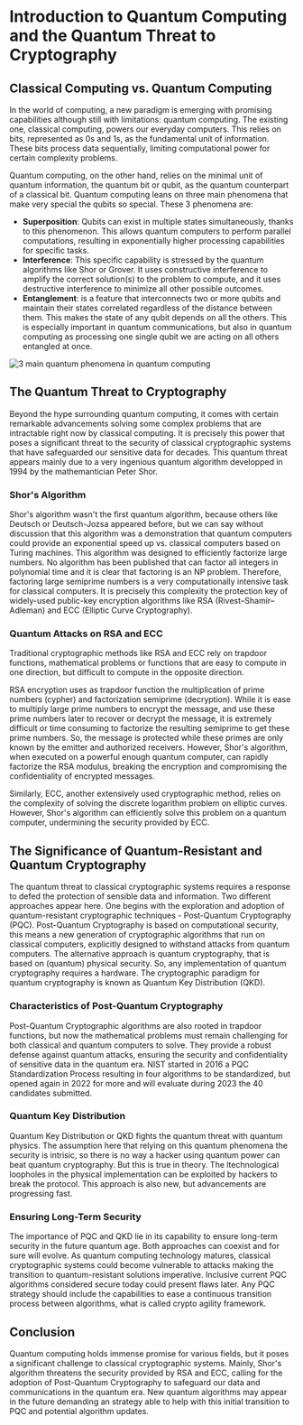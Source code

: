 # Introduction to Quantum Computing and the Quantum Threat to Cryptography

## Classical Computing vs. Quantum Computing

In the world of computing, a new paradigm is emerging with promising capabilities although still with limitations: quantum computing. The existing one, classical computing, powers our everyday computers. This relies on bits, represented as 0s and 1s, as the fundamental unit of information. These bits process data sequentially, limiting computational power for certain complexity problems.

Quantum computing, on the other hand, relies on the minimal unit of quantum information, the quantum bit or qubit, as the quantum counterpart of a classical bit. Quantum computing leans on three main phenomena that make very special the qubits so special. These 3 phenomena are:
* **Superposition**: Qubits can exist in multiple states simultaneously, thanks to this phenomenon. This allows quantum computers to perform parallel computations, resulting in exponentially higher processing capabilities for specific tasks.
* **Interference**: This specific capability is stressed by the quantum algorithms like Shor or Grover. It uses constructive interference to amplify the correct solution(s) to the problem to compute, and it uses destructive interference to minimize all other possible outcomes.
* **Entanglement**: is a feature that interconnects two or more qubits and maintain their states correlated regardless of the distance between them. This makes the state of any qubit depends on all the others. This is especially important in quantum communications, but also in quantum computing as processing one single qubit we are acting on all others entangled at once.

![3 main quantum phenomena in quantum computing](./images/quantum_phenomena.gif)

## The Quantum Threat to Cryptography

Beyond the hype surrounding quantum computing, it comes with certain remarkable advancements solving some complex problems that are intractable right now by classical computing. It is precisely this power that poses a significant threat to the security of classical cryptographic systems that have safeguarded our sensitive data for decades. This quantum threat appears mainly due to a very ingenious quantum algorithm developped in 1994 by the mathemantician Peter Shor.

###     Shor's Algorithm

Shor's algorithm wasn't the first quantum algorithm, because others like Deutsch or Deutsch-Jozsa appeared before, but we can say without discussion that this algorithm was a demonstration that quantum computers could provide an exponential speed up vs. classical computers based on Turing machines. This algorithm was designed to efficiently factorize large numbers. No algorithm has been published that can factor all integers in polynomial time and it is clear that factoring is an NP problem. Therefore, factoring large semiprime numbers is a very computationally intensive task for classical computers. It is precisely this complexity the protection key of widely-used public-key encryption algorithms like RSA (Rivest–Shamir–Adleman) and ECC (Elliptic Curve Cryptography).

###     Quantum Attacks on RSA and ECC

Traditional cryptographic methods like RSA and ECC rely on trapdoor functions, mathematical problems or functions that are easy to compute in one direction, but difficult to compute in the opposite direction.

RSA encryption uses as trapdoor function the multiplication of prime numbers (cypher) and factorization semiprime (decryption). While it is ease to multiply large prime numbers to encrypt the message, and use these prime numbers later to recover or decrypt the message, it is extremely difficult or time consuming to factorize the resulting semiprime to get these prime numbers. So, the message is protected while these primes are only known by the emitter and authorized receivers. However, Shor's algorithm, when executed on a powerful enough quantum computer, can rapidly factorize the RSA modulus, breaking the encryption and compromising the confidentiality of encrypted messages.

Similarly, ECC, another extensively used cryptographic method, relies on the complexity of solving the discrete logarithm problem on elliptic curves. However, Shor's algorithm can efficiently solve this problem on a quantum computer, undermining the security provided by ECC.

## The Significance of Quantum-Resistant and Quantum Cryptography

The quantum threat to classical cryptographic systems requires a response to defed the protection of sensible data and information. Two different approaches appear here. One begins with the exploration and adoption of quantum-resistant cryptographic techniques - Post-Quantum Cryptography (PQC). Post-Quantum Cryptography is based on computational security, this means a new generation of cryptographic algorithms that run on classical computers, explicitly designed to withstand attacks from quantum computers. The alternative approach is quantum cryptography, that is based on (quantum) physical security. So, any implementation of quantum cryptography requires a hardware. The cryptographic paradigm for quantum cryptography is known as Quantum Key Distribution (QKD). 

###     Characteristics of Post-Quantum Cryptography

Post-Quantum Cryptographic algorithms are also rooted in trapdoor functions, but now the mathematical problems must remain challenging for both classical and quantum computers to solve. They provide a robust defense against quantum attacks, ensuring the security and confidentiality of sensitive data in the quantum era. NIST started in 2016 a PQC Standardization Process resulting in four algorithms to be standardized, but opened again in 2022 for more and will evaluate during 2023 the 40 candidates submitted.

###     Quantum Key Distribution
Quantum Key Distribution or QKD fights the quantum threat with quantum physics. The assumption here that relying on this quantum phenomena the security is intrisic, so there is no way a hacker using quantum power can beat quantum cryptography. But this is true in theory. The ltechnological loopholes in the physical implementation can be exploited by hackers to break the protocol. This approach is also new, but advancements are progressing fast.

###     Ensuring Long-Term Security

The importance of PQC and QKD lie in its capability to ensure long-term security in the future quantum age. Both approaches can coexist and for sure will evolve. As quantum computing technology matures, classical cryptographic systems could become vulnerable to attacks making the transition to quantum-resistant solutions imperative. Inclusive current PQC algorithms considered secure today could present flaws later. Any PQC strategy should include the capabilities to ease a continuous transition process between algorithms, what is called crypto agility framework.

## Conclusion

Quantum computing holds immense promise for various fields, but it poses a significant challenge to classical cryptographic systems. Mainly, Shor's algorithm threatens the security provided by RSA and ECC, calling for the adoption of Post-Quantum Cryptography to safeguard our data and communications in the quantum era. New quantum algorithms may appear in the future demanding an strategy able to help with this initial transition to PQC and potential algorithm updates.
